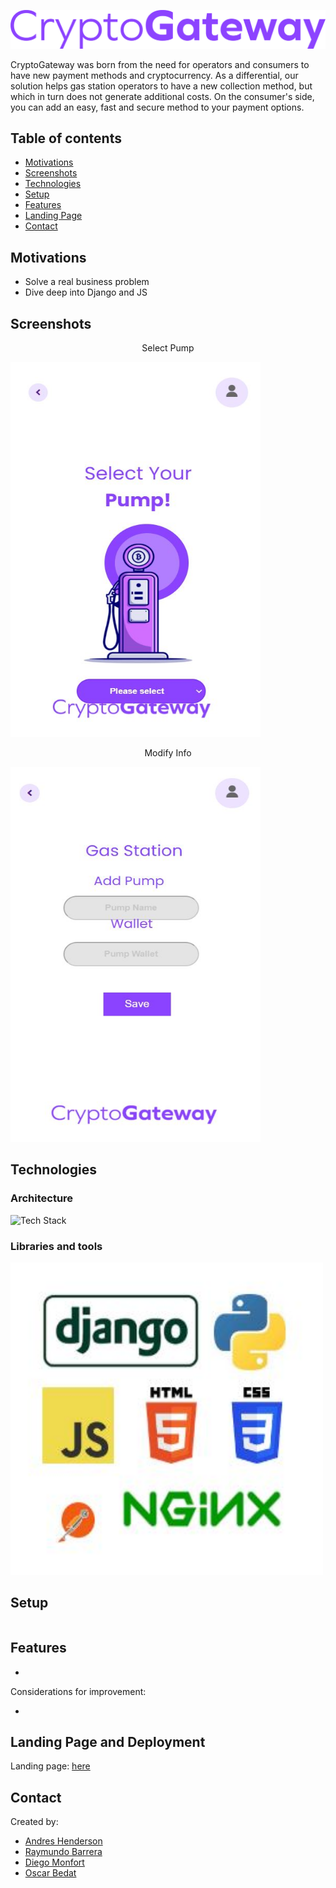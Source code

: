 ![Logo](https://github.com/Ouyei/CriptoGateway/blob/main/images/logo_CG.png) 

CryptoGateway was born from the need for operators and consumers to have new payment methods and cryptocurrency. As a differential, our solution helps gas station operators to have a new collection method, but which in turn does not generate additional costs. On the consumer's side, you can add an easy, fast and secure method to your payment options.

## Table of contents

- [Motivations](#motivations)
- [Screenshots](#screenshots)
- [Technologies](#technologies)
- [Setup](#setup)
- [Features](#features)
- [Landing Page](#landing_page)
- [Contact](#contact)

## Motivations

- Solve a real business problem
- Dive deep into Django and JS

## Screenshots

<p align="center">Select Pump</p>

<img src="https://github.com/Ouyei/CriptoGateway/blob/main/images/select_pump.JPG" width="400" height="600" />

<p align="center">Modify Info</p>

<img src="https://github.com/Ouyei/CriptoGateway/blob/main/images/modify_info.JPG" width="400" height="600" />

## Technologies

### Architecture

![Tech Stack]()

### Libraries and tools

<img src="https://github.com/Ouyei/CriptoGateway/blob/main/images/libraries_and_tools.JPG" width="500" height="500" />

## Setup

```

```
## Features

- 

Considerations for improvement: 

- 

## Landing Page and Deployment

Landing page: [here](https://www.andreshenderson.tech/)

## Contact

Created by:

- [Andres Henderson](https://github.com/andresovichh)
- [Raymundo Barrera](https://github.com/RayBar72)
- [Diego Monfort](https://github.com/DiegoMHol)
- [Oscar Bedat](https://github.com/Ouyei)
